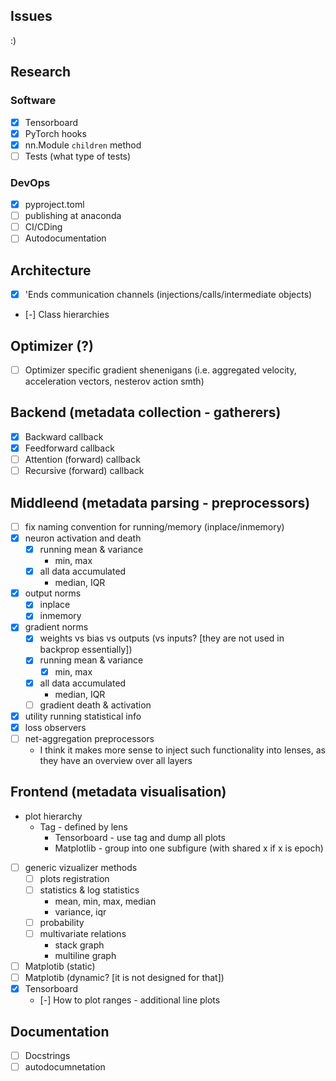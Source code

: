 ## Issues

:)

## Research

### Software

- [x] Tensorboard
- [x] PyTorch hooks
- [x] nn.Module `children` method
- [ ] Tests (what type of tests)

### DevOps
- [x] pyproject.toml
- [ ] publishing at anaconda
- [ ] CI/CDing
- [ ] Autodocumentation

## Architecture

- [x] 'Ends communication channels (injections/calls/intermediate objects)
- [-] Class hierarchies

## Optimizer (?)

- [ ] Optimizer specific gradient shenenigans (i.e. aggregated velocity, acceleration vectors, nesterov action smth)

## Backend (metadata collection - gatherers)

- [x] Backward callback
- [x] Feedforward callback
- [ ] Attention (forward) callback
- [ ] Recursive (forward) callback

## Middleend (metadata parsing - preprocessors)

- [ ] fix naming convention for running/memory (inplace/inmemory)
- [x] neuron activation and death
    - [x] running mean & variance
        - min, max
    - [x] all data accumulated
        - median, IQR
- [x] output norms
    - [x] inplace
    - [x] inmemory
- [x] gradient norms
    - [x] weights vs bias vs outputs (vs inputs? [they are not used in backprop essentially])
    - [x] running mean & variance
        - [x] min, max
    - [x] all data accumulated
        - median, IQR
    - [ ] gradient death & activation
- [x] utility running statistical info
- [x] loss observers
- [ ] net-aggregation preprocessors
    - I think it makes more sense to inject such functionality into lenses, as they have an overview over all layers

## Frontend (metadata visualisation)

- plot hierarchy
    - Tag - defined by lens
        - Tensorboard - use tag and dump all plots
        - Matplotlib  - group into one subfigure (with shared x if x is epoch)

- [ ] generic vizualizer methods
    - [ ] plots registration
    - [ ] statistics & log statistics
        - mean, min, max, median
        - variance, iqr
    - [ ] probability
    - [ ] multivariate relations
        - stack graph
        - multiline graph

- [ ] Matplotib (static)
- [ ] Matplotib (dynamic? [it is not designed for that])
- [x] Tensorboard
    - [-] How to plot ranges - additional line plots


## Documentation

- [ ] Docstrings
- [ ] autodocumnetation
